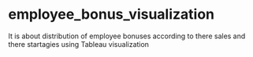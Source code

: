 # employee_bonus_visualization
It is about distribution of employee bonuses according to there sales and there startagies using Tableau visualization
